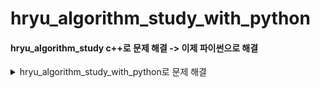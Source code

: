 # hryu_algorithm_study_with_python


#### hryu_algorithm_study c++로 문제 해결 -> 이제 파이썬으로 해결
<details>
<summary>hryu_algorithm_study_with_python로 문제 해결</summary>
<div markdown="1">

##### 이코테 2회차 마무리하면 두개 먼저 해결
0. [코드업](https://www.codeup.kr/)


1. [프로그래머스](https://programmers.co.kr/learn/challenges)

---

2. [solved.ac](https://solved.ac/problems/level/11)
3. [삼성 sw 역량 테스트 기출 문제](https://www.acmicpc.net/workbook/view/1152) 
4. [프로그래머스](https://programmers.co.kr/learn/challenges?tab=all_challenges)

[dfsbfs2](https://covenant.tistory.com/147)

<details>
<summary>daily solution commit</summary>
<div markdown="1">



## 0310

- 정렬

  - part2
    - 예제
    - 위에서아래로
    - 성적이낮은순서대로
    - 두배열의원소교체

  - part3
    - 국영수
    - 카드정렬하기


## 0311

- 정렬
  - part3
    - 안테나
    - 실패율  
- 이진탐색
  - part2
    -  예제
    - 부품찾기
    - 떡볶이만들기
- dp
  - part2
    - 예제
    - 1로만들기
    
## 0315

- dp
  - part3
    - 정수삼각형
    - 퇴사

## 0316

- dp
  - part3
    - 금광
    - 병사배치하기

## 0317

- 그리디
  - part2
    - 1로만들기

## 0318

- 그리디
  - part3
    - 곱하기혹은더하기
    - 만들수없는금액
    - 모험가길드
    - 문자열뒤집기
    - 볼링공고르기

## 0319

- 그리디
  - part3
    - 무지먹방라이브(나중에 다시 => 넘어려움)

- 구현
  - part2
    - 예제
    - 게임개발(잘 못함 turn left )
    - 왕실의나이트
  - part3
    - 문자열압축
    - 럭키스트레이트
  
- dfs_bfs

  - part2

    - 예제_종료조건있는재귀
    - 예제_팩토리얼
    - 예제_인접리스트
    - 예제_dfs (로직을 외우자)
    - 예제_bfs (로직을 외우자)
    - 음료수얼려먹기
    - 미로탈출
  
## 0322
- dfs_bfs
    - part3
        - 연구소
    
## 0323
- dfs_bfs   => bfsdfs 구현 부분 적응 잘 안됨 => 문제 마니 풀어보기 + 연습 필요
    - part3
        - 연산자끼워넣기
        - 특정거리의도시찾기
- 코드업
    - 파이썬기초100
      - 6000 ~ 6008 입출력 해결
- 프로그래머스
    - 해시
      - 완주하지못한선수(L1)

## 0324

- 코드업
    - 파이썬기초100
      - 6009 ~ 6016 
- dfs_bfs
    - part3
      - 감시피하기(푸는중)
- 프로그래머스
    - 해시
        - 완주하지못한선수
        - 전화번호목록
        - 위장
        - 베스트앨범(푸는중)



## 0325

- 코드업
    - 파이썬기초100
        - 6017 ~ 6024
- 프로그래머스
    - 해시
        - 베스트앨범

## 0326

- 프로그래머스
    - 힙
        - 더맵게
        - 디스크컨트롤러 (푸는중)
        - 이중우선순위큐
    - 스택큐
        - 기능개발
        - 주식가격
        - 다리지나는트럭
    
## 0327

- 프로그래머스
    - 스택큐
        - 프린터
    - 정렬
        - k번째수
        - 가장큰수
        - H-INDEX (푸는중)
    - 완전탐색
        - 모의고사

## 0327

- 프로그래머스
    - 완전탐색
        - 소수찾기 (다시, itertools 순열 조합 익히자)

        - 카펫

## 0330

- 코드업
    - 파이썬기초100
        - 6025 ~ 6031

## 0331

- 프로그래머스
    - 그리디
        - 체육복
        - 조이스틱(미해결)
        - 큰수만들기
        - 구명보트
        - 단속카메라(거의해결 풀이2개마무리)

## 0401

- 프로그래머스

  - 그리디
    - 단속카메라 

  - dp
    - 정수삼각형 

## 0402
- 이코테
    - 최단경로
      - 다익스트라 .. ㅋㅋ 오늘은 고등래퍼나 보자
    
## 0405

- 이코테
    - dfsbfs
        - 경쟁적전염(백준 18405)
        - 괄호변환(프로 카카오블라인드2020)
## 0406
- 이코테
    - dfsbfs
        - 블록 이동하기 (2020 KAKAO BLIND RECRUITMENT) 
        - 인구이동(백준 16234) - 미해결
- 프로그래머스
    - dfsbfs
      - 타켓넘버(완탐)

## 0407

- 프로그래머스
  - dfsbfs
    - 타켓넘버(4가지 풀이법으로 )
    - 네트워크

## 0408

프로그래머스

- dfsbfs
  - 단어변환(BFS로 풀어보기)
  - 여행경로 

백준

- dfsbfs
  - dfsbfs 1260
  - 미로탐색 2178 
  - 숨바꼭질 1697
  - 단지번호붙이기 2667

## 0409

- 이코테
  - 최단경로
    - 순차탐색 다익스트라
    - 개선된 다익스트라

## 0410

- 이코테
  - 최단경로
    - 플로이드워셜
    - 전보
    - 미래 도시

- 백준
  - dfsbfs
    - [1012]유기농배추..후 변수 선언 잘하자 

## 0411

- 백준
  - dfsbfs
    - [11724]연결요소의개수
    - [6603]로또

## 0412

- 백준
  - dfsbfs
    - [7576]토마토.. 출력부분에서 고생한나, break말고 exit() 사용 
    - [7562]나이트의이동



## 0413

- 이코테
  - 최단경로
    - 정확한순위
    - 화성탐사



## 0414

- 이코테
  - 구현
    - 문자열재정렬(isalpha, 문자형, 정수형 잘바꿔성)

## 0415

- 이코테
  - 구현
    - 뱀

- 백준
  - dfsbfs
    - [1303]전투

## 0416

- 백준
  - 스택큐
    - 괄호의값 (다른풀이도 찾아보기)

- 이코테
  - 구현
    - 인구이동(까먹구있었다구)

</div>
</details>    

## P2&P3

못푼 : 인구이동 

안푼 : 구현-_자물쇠와열쇠 치킨배달 외벽점검 | 이진-정렬된, 고정점, 공유기, 가사검색 | dp-못생긴수,편집거리 | 그래-all | 아기상어 청소년상어 어른상어 | 기타알고

|          | 푼                                                           | 어려운                                                       |
| -------- | ------------------------------------------------------------ | ------------------------------------------------------------ |
| 그리디   | 모험가길드(논리정립&그대로구현)                              | 무지먹방라이브(그냥어려움)<br/>만들수없는금액(아이디어어려움)<br/>볼링공고르기(조건확인및 논리&단순화) |
| 구현     | 왕실의나이트<br/>예제(문자열재정렬,시각,상하좌우)<br>문자열재정렬(문자형,정수형변환) | 게임개발(잘 못함)<br/>문자열압축(어려움)<br>[3190]뱀         |
| DFS/BFS  | 예제(dfs,bfs,종료조건재귀)<br/>음료수얼려먹기<br/>미로탈출<br/>특정거리의 도시찾기<br/>괄호변환<br/>경쟁적전염 | 미로탈출<br/>연구소(함수여러개)<br/>연산자끼워넣기(백트래킹)<br/>감시피하기(연구소랑 비슷,구현능력딸림)<br/>블록이동하기<br/>인구이동 |
| 정렬     | 두배열의원소교체<br/>국영수<br/>카드정렬하기<br/>안테나      | 실패율                                                       |
| 이진탐색 | 부품찾기<br/>떡볶이만들기                                    |                                                              |
| DP       | 1로만들기<br/>정수삼각형<br/>금광                            | 퇴사<br/>병사배치하기                                        |
| 최단경로 | 순차탐색 다익스트라<br/>개선된 다익스트라<br/>플로이드워셜<br/>전보<br/>미래도시<BR>플로이드<br/>숨바꼭질 | 정확한순위<br>화성탐사<br> (풀이는 쉽지만, 착안 필요)        |
| 그래프   |                                                              |                                                              |

## 프로그래머스

못푼 : 디스크컨트롤러, 조이스틱, 섬연결하기(크루스칼 공부하고 풀기), N으로표현(나중에) 네이놈!!

|          | 푼                                                           | 어려운                                                       |
| -------- | ------------------------------------------------------------ | ------------------------------------------------------------ |
| 해시     | [L1]완주하지못한선수(ZIP,SET)<br/>[L2]전화번호목록<br/>[L2]위장(dic or 여러방법)<br/> | [L3]베스트앨범                                               |
| 힙       | [L2]더맵게<br/>                                              | [L3]이중우선순위큐<br/>[L3el디크스컨트롤러(못품)             |
| 스택큐   | [L2]다리를지나는트럭<br/>[L2]주식가격<br/>[L2]기능개발(문자열처리!)<br/> | [L2]프린터                                                   |
| 정렬     | [L1]k번째수<br/>[L2]가장큰수<br/>[L2]H-인데스(두잇)          |                                                              |
| 완전탐색 | [L1]모의고사<br/>[L2]카펫                                    | [L2]소수찾기(itertools익히기)                                |
| 탐욕법   | [L1]체육복<br/>[L2]구명보트(커서이용)                        | [L2]조이스틱(논리, 구현력)<br/>[L2]큰수만들기(스택활용)<BR>[L3] 단속카메라 |
| DP       | [L3]정수삼각형(갸꿀~)                                        |                                                              |
| DFS/BFS  | [L3]네트워크(플로이드워셜로풀어보기)                         | [L2]타켓넘버(재밌는문제, 4가지 방법모두 해결해보기 )<br/>[L3]단어변환(통과했으나, BFS로 풀어보기)<br/>[L3]여행경로 |
| 이분탐색 |                                                              |                                                              |
| 그래프   |                                                              |                                                              |

## 코드업

|        | 파이썬100기초  |
| ------ | -------------- |
| 애매한 | 6019 6024 6030 6031     |
| 어려운 | 6020 6021 6022 6027 6028 6029 |

## 백준

틀린 : 인구이동, 감시피하기

|          | 푼                                                           | 어려운                                         |
| -------- | ------------------------------------------------------------ | ---------------------------------------------- |
| 구현     |                                                              | [3190]뱀                                       |
| dfsbfs   | [1260]dfsbfs<br>[2178]미로탈출<br>[2667]단지번호붙이기<br>[1012]유기농배추<br>[11724]연결요소의개수<br>[6603]로또<br>[7576]토마토<br>[7562]나이트의이동<br>[1303]전투 | [1697]숨바꼭질(유형익히기)<br/>[16234]인구이동 |
| 최단경로 | [11404]플로이드                                              |                                                |
| 스택큐   | [2504]괄호의값                                               |                                                |

